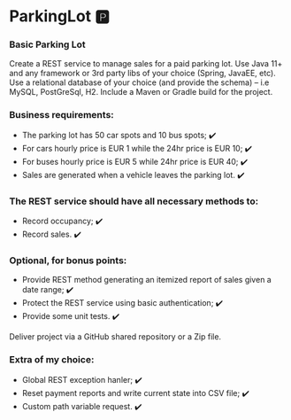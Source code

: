 # ParkingLot :parking:

### Basic Parking Lot

Create a REST service to manage sales for a paid parking lot. Use Java 11+ and any framework or 3rd party libs of your
choice (Spring, JavaEE, etc). Use a relational database of your choice (and provide the schema) – i.e MySQL, PostGreSql,
H2. Include a Maven or Gradle build for the project.

### Business requirements:

- The parking lot has 50 car spots and 10 bus spots; :heavy_check_mark:
- For cars hourly price is EUR 1 while the 24hr price is EUR 10; :heavy_check_mark:
- For buses hourly price is EUR 5 while 24hr price is EUR 40; :heavy_check_mark:
- Sales are generated when a vehicle leaves the parking lot. :heavy_check_mark:

### The REST service should have all necessary methods to:

- Record occupancy; :heavy_check_mark:
- Record sales. :heavy_check_mark:

### Optional, for bonus points:

- Provide REST method generating an itemized report of sales given a date range; :heavy_check_mark:
- Protect the REST service using basic authentication; :heavy_check_mark:
- Provide some unit tests. :heavy_check_mark:

Deliver project via a GitHub shared repository or a Zip file.

### Еxtra of my choice:

- Global REST exception hanler; :heavy_check_mark:
- Reset payment reports and write current state into CSV file; :heavy_check_mark:
- Custom path variable request. :heavy_check_mark:
